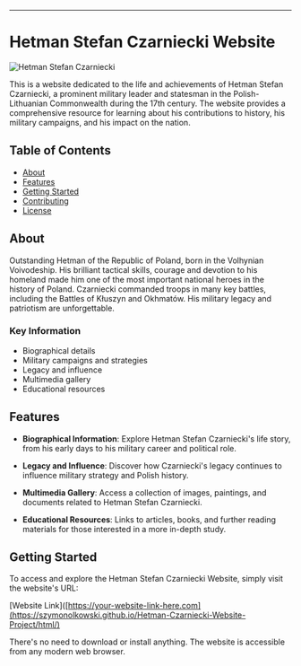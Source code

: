 ---

# Hetman Stefan Czarniecki Website

![Hetman Stefan Czarniecki](https://upload.wikimedia.org/wikipedia/commons/thumb/3/33/Stefan_Czarniecki_by_Brodero_Matthiesen.PNG/800px-Stefan_Czarniecki_by_Brodero_Matthiesen.PNG)

This is a website dedicated to the life and achievements of Hetman Stefan Czarniecki, a prominent military leader and statesman in the Polish-Lithuanian Commonwealth during the 17th century. The website provides a comprehensive resource for learning about his contributions to history, his military campaigns, and his impact on the nation.

## Table of Contents

- [About](#about)
- [Features](#features)
- [Getting Started](#getting-started)
- [Contributing](#contributing)
- [License](#license)

## About

Outstanding Hetman of the Republic of Poland, born in the Volhynian Voivodeship. His brilliant tactical skills, courage and devotion to his homeland made him one of the most important national heroes in the history of Poland. Czarniecki commanded troops in many key battles, including the Battles of Kłuszyn and Okhmatów. His military legacy and patriotism are unforgettable.

### Key Information

- Biographical details
- Military campaigns and strategies
- Legacy and influence
- Multimedia gallery
- Educational resources

## Features

- **Biographical Information**: Explore Hetman Stefan Czarniecki's life story, from his early days to his military career and political role.

- **Legacy and Influence**: Discover how Czarniecki's legacy continues to influence military strategy and Polish history.

- **Multimedia Gallery**: Access a collection of images, paintings, and documents related to Hetman Stefan Czarniecki.

- **Educational Resources**: Links to articles, books, and further reading materials for those interested in a more in-depth study.

## Getting Started

To access and explore the Hetman Stefan Czarniecki Website, simply visit the website's URL:

[Website Link]([https://your-website-link-here.com](https://szymonolkowski.github.io/Hetman-Czarniecki-Website-Project/html/)

There's no need to download or install anything. The website is accessible from any modern web browser.
